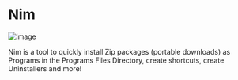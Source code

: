 # Nim
![image](https://user-images.githubusercontent.com/39488765/195968846-630b2b83-d5da-4f64-ab87-30cdd4757e3d.png)

Nim is a tool to quickly install Zip packages (portable downloads) as Programs in the Programs Files Directory, create shortcuts, create Uninstallers and more!
